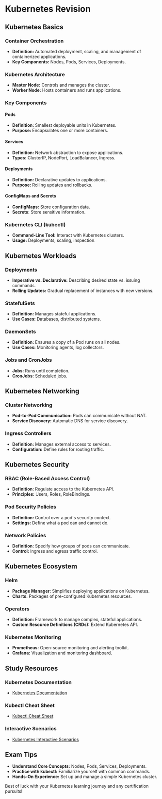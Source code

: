 # Kubernetes Revision

## Kubernetes Basics

### Container Orchestration
- **Definition:** Automated deployment, scaling, and management of containerized applications.
- **Key Components:** Nodes, Pods, Services, Deployments.

### Kubernetes Architecture
- **Master Node:** Controls and manages the cluster.
- **Worker Node:** Hosts containers and runs applications.

### Key Components

#### Pods
- **Definition:** Smallest deployable units in Kubernetes.
- **Purpose:** Encapsulates one or more containers.

#### Services
- **Definition:** Network abstraction to expose applications.
- **Types:** ClusterIP, NodePort, LoadBalancer, Ingress.

#### Deployments
- **Definition:** Declarative updates to applications.
- **Purpose:** Rolling updates and rollbacks.

#### ConfigMaps and Secrets
- **ConfigMaps:** Store configuration data.
- **Secrets:** Store sensitive information.

### Kubernetes CLI (kubectl)
- **Command-Line Tool:** Interact with Kubernetes clusters.
- **Usage:** Deployments, scaling, inspection.

## Kubernetes Workloads

### Deployments
- **Imperative vs. Declarative:** Describing desired state vs. issuing commands.
- **Rolling Updates:** Gradual replacement of instances with new versions.

### StatefulSets
- **Definition:** Manages stateful applications.
- **Use Cases:** Databases, distributed systems.

### DaemonSets
- **Definition:** Ensures a copy of a Pod runs on all nodes.
- **Use Cases:** Monitoring agents, log collectors.

### Jobs and CronJobs
- **Jobs:** Runs until completion.
- **CronJobs:** Scheduled jobs.

## Kubernetes Networking

### Cluster Networking
- **Pod-to-Pod Communication:** Pods can communicate without NAT.
- **Service Discovery:** Automatic DNS for service discovery.

### Ingress Controllers
- **Definition:** Manages external access to services.
- **Configuration:** Define rules for routing traffic.

## Kubernetes Security

### RBAC (Role-Based Access Control)
- **Definition:** Regulate access to the Kubernetes API.
- **Principles:** Users, Roles, RoleBindings.

### Pod Security Policies
- **Definition:** Control over a pod's security context.
- **Settings:** Define what a pod can and cannot do.

### Network Policies
- **Definition:** Specify how groups of pods can communicate.
- **Control:** Ingress and egress traffic control.

## Kubernetes Ecosystem

### Helm
- **Package Manager:** Simplifies deploying applications on Kubernetes.
- **Charts:** Packages of pre-configured Kubernetes resources.

### Operators
- **Definition:** Framework to manage complex, stateful applications.
- **Custom Resource Definitions (CRDs):** Extend Kubernetes API.

### Kubernetes Monitoring
- **Prometheus:** Open-source monitoring and alerting toolkit.
- **Grafana:** Visualization and monitoring dashboard.

## Study Resources

### Kubernetes Documentation
- [Kubernetes Documentation](https://kubernetes.io/docs/)

### Kubectl Cheat Sheet
- [Kubectl Cheat Sheet](https://kubernetes.io/docs/reference/kubectl/cheatsheet/)

### Interactive Scenarios
- [Kubernetes Interactive Scenarios](https://kubernetes.io/docs/tutorials/kubernetes-basics/)

## Exam Tips

- **Understand Core Concepts:** Nodes, Pods, Services, Deployments.
- **Practice with kubectl:** Familiarize yourself with common commands.
- **Hands-On Experience:** Set up and manage a simple Kubernetes cluster.

Best of luck with your Kubernetes learning journey and any certification pursuits!
